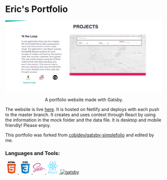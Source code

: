 
# Eric's Portfolio

<p align="center">
    <img src="./src/images/portfolio.png" width="1200"/>
</p>
<p align="center">A portfolio website made with Gatsby.</p>

The website is live <a href="https://www.esaldivardev.com/">here</a>. It is hosted on Netlify and deploys with each push to the master branch.  It creates and uses context through React by using the information in the mock folder and the data file.  It is desktop and mobile friendly!  Please enjoy.

This portfolio was forked from <a href="https://github.com/cobidev/gatsby-simplefolio">cobidev/gatsby-simplefolio</a> and edited by me.  


<h3 align="left">Languages and Tools:</h3>
<p align="left"> 
    <a href="https://www.w3.org/html/" target="_blank"> <img src="https://raw.githubusercontent.com/devicons/devicon/master/icons/html5/html5-original-wordmark.svg" alt="html5" width="40" height="40"/> </a><a href="https://www.w3schools.com/css/" target="_blank"> <img src="https://raw.githubusercontent.com/devicons/devicon/master/icons/css3/css3-original-wordmark.svg" alt="css3" width="40" height="40"/> </a><a href="https://sass-lang.com" target="_blank"> <img src="https://raw.githubusercontent.com/devicons/devicon/master/icons/sass/sass-original.svg" alt="sass" width="40" height="40"/> </a> <a href="https://reactjs.org/" target="_blank"> <img src="https://raw.githubusercontent.com/devicons/devicon/master/icons/react/react-original-wordmark.svg" alt="react" width="40" height="40"/> </a><a href="https://www.gatsbyjs.com/" target="_blank"> <img src="https://www.vectorlogo.zone/logos/gatsbyjs/gatsbyjs-icon.svg" alt="gatsby" width="40" height="40"/> </a>
  </p>

